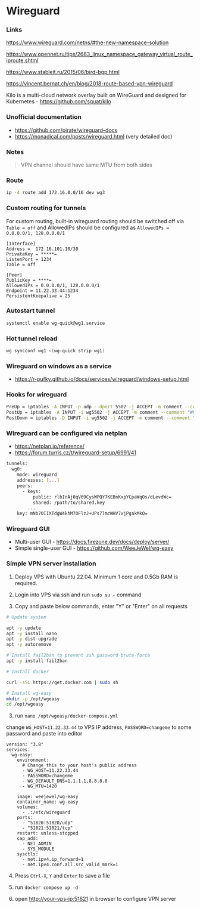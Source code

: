 # Wireguard

### Links

<https://www.wireguard.com/netns/#the-new-namespace-solution>

<https://www.opennet.ru/tips/2683_linux_namespace_gateway_virtual_route_iproute.shtml>

<https://www.stableit.ru/2015/06/bird-bgp.html>

<https://vincent.bernat.ch/en/blog/2018-route-based-vpn-wireguard>

Kilo is a multi-cloud network overlay built on WireGuard and designed for Kubernetes - <https://github.com/squat/kilo>


### Unofficial documentation

- <https://github.com/pirate/wireguard-docs>
- <https://monadical.com/posts/wireguard.html> (very detailed doc)

### Notes

> VPN channel should have same MTU from both sides

### Route

```bash
ip -4 route add 172.16.0.0/16 dev wg3

```

### Custom routing for tunnels

For custom routing, built-in wireguard routing should be switched off via `Table = off` and AllowedIPs should be configured as `AllowedIPs = 0.0.0.0/1, 128.0.0.0/1`

```
[Interface]
Address =  172.16.101.10/30
PrivateKey = *****=
ListenPort = 1234
Table = off

[Peer]
PublicKey = ****=
AllowedIPs = 0.0.0.0/1, 128.0.0.0/1
Endpoint = 11.22.33.44:1234
PersistentKeepalive = 25
```

### Autostart tunnel

```bash
systemctl enable wg-quick@wg1.service
```

### Hot tunnel reload

```bash
wg syncconf wg1 <(wg-quick strip wg1)
```


### Wireguard on windows as a service

- <https://r-pufky.github.io/docs/services/wireguard/windows-setup.html>

### Hooks for wireguard

```bash
PreUp = iptables -A INPUT -p udp --dport 5502 -j ACCEPT -m comment --comment "WG 5502 UDP"
PostUp = iptables -A INPUT -i wg5502 -j ACCEPT -m comment --comment "WG 5502 Tunnel"
PostDown = iptables -D INPUT -i wg5502 -j ACCEPT -m comment --comment "WG 5502 Tunnel"; iptables -D INPUT -p udp --dport 5502 -j ACCEPT -m comment --comment "WG 5502 UDP"
```

### Wireguard can be configured via netplan

 - <https://netplan.io/reference/>
 - <https://forum.turris.cz/t/wireguard-setup/6991/41>


```bash
tunnels:
  wg0:
    mode: wireguard
    addresses: [...]
    peers:
      - keys:
          public: rlbInAj0qV69CysWPQY7KEBnKxpYCpaWqOs/dLevdWc=
          shared: /path/to/shared.key
        ...
    key: mNb7OIIXTdgW4khM7OFlzJ+UPs7lmcWHV7xjPgakMkQ=
```

### Wireguard GUI

- Multi-user GUI - <https://docs.firezone.dev/docs/deploy/server/>
- Simple single-user GUI - <https://github.com/WeeJeWel/wg-easy>

### Simple VPN server installation

1) Deploy VPS with Ubuntu 22.04. Minimum 1 core and 0.5Gb RAM is required.

2) Login into VPS via ssh and run `sudo su -` command

3) Copy and paste below commands, enter "Y" or "Enter" on all requests

```bash
# Update system

apt -y update
apt -y install nano
apt -y dist-upgrade
apt -y autoremove

# Install fail2ban to prevent ssh password brute-force
apt -y install fail2ban

# Install docker

curl -sSL https://get.docker.com | sudo sh

# Install wg-easy
mkdir -p /opt/wgeasy
cd /opt/wgeasy
```

3) run `nano /opt/wgeasy/docker-compose.yml`

change `WG_HOST=11.22.33.44` to VPS IP address, `PASSWORD=changeme` to some password 
and paste into editor 

```docker
version: "3.8"
services:
  wg-easy:
    environment:
      # Change this to your host's public address
      - WG_HOST=11.22.33.44
      - PASSWORD=changeme
      - WG_DEFAULT_DNS=1.1.1.1,8.8.8.8
      - WG_MTU=1420

    image: weejewel/wg-easy
    container_name: wg-easy
    volumes:
      - .:/etc/wireguard
    ports:
      - "51820:51820/udp"
      - "51821:51821/tcp"
    restart: unless-stopped
    cap_add:
      - NET_ADMIN
      - SYS_MODULE
    sysctls:
      - net.ipv4.ip_forward=1
      - net.ipv4.conf.all.src_valid_mark=1
```

4) Press `Ctrl-X`, `Y` and `Enter` to save a file

5) run `docker compose up -d`

6) open <http://your-vps-ip:51821> in browser to configure VPN server
